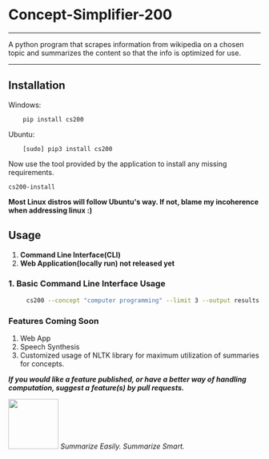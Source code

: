 # Concept-Simplifier-200
---

A python program that scrapes information from wikipedia on a chosen topic and summarizes the content so that the info is optimized for use.

---- 
## Installation 
Windows:
```
    pip install cs200
```
Ubuntu:
```
    [sudo] pip3 install cs200 
```

Now use the tool provided by the application to install any missing requirements.
``` 
cs200-install
```
**Most Linux distros will follow Ubuntu's way. If not, blame my incoherence when addressing linux :)**

## Usage
1) **Command Line Interface(CLI)**
2) **Web Application(locally run) not released yet**

### 1. Basic Command Line Interface Usage
```bash 
     cs200 --concept "computer programming" --limit 3 --output results.txt
```

### Features Coming Soon
1) Web App
2) Speech Synthesis
3) Customized usage of NLTK library for maximum utilization of summaries for concepts.

**_If you would like a feature published, or have a better way of handling computation, 
suggest a feature(s) by pull requests._**

<img src="https://cdn0.iconfinder.com/data/icons/3-colors-outline/500/Calculator-512.png" width="100px" height="100px"> _Summarize Easily. Summarize Smart._
